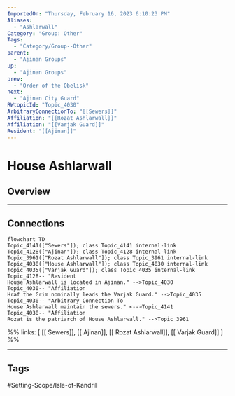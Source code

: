 ```yaml
---
ImportedOn: "Thursday, February 16, 2023 6:10:23 PM"
Aliases:
  - "Ashlarwall"
Category: "Group: Other"
Tags:
  - "Category/Group--Other"
parent:
  - "Ajinan Groups"
up:
  - "Ajinan Groups"
prev:
  - "Order of the Obelisk"
next:
  - "Ajinan City Guard"
RWtopicId: "Topic_4030"
ArbitraryConnectionTo: "[[Sewers]]"
Affiliation: "[[Rozat Ashlarwall]]"
Affiliation: "[[Varjak Guard]]"
Resident: "[[Ajinan]]"
---
```

# House Ashlarwall
## Overview
---
## Connections
```mermaid
flowchart TD
Topic_4141(["Sewers"]); class Topic_4141 internal-link
Topic_4128(["Ajinan"]); class Topic_4128 internal-link
Topic_3961(["Rozat Ashlarwall"]); class Topic_3961 internal-link
Topic_4030(["House Ashlarwall"]); class Topic_4030 internal-link
Topic_4035(["Varjak Guard"]); class Topic_4035 internal-link
Topic_4128-- "Resident
House Ashlarwall is located in Ajinan." -->Topic_4030
Topic_4030-- "Affiliation
Hraf the Grim nominally leads the Varjak Guard." -->Topic_4035
Topic_4030-- "Arbitrary Connection To
House Ashlarwall maintain the sewers." <-->Topic_4141
Topic_4030-- "Affiliation
Rozat is the patriarch of House Ashlarwall." -->Topic_3961
```
%%
links: [ [[ Sewers]], [[ Ajinan]], [[ Rozat Ashlarwall]], [[ Varjak Guard]] ]
%%


---
## Tags
#Setting-Scope/Isle-of-Kandril

